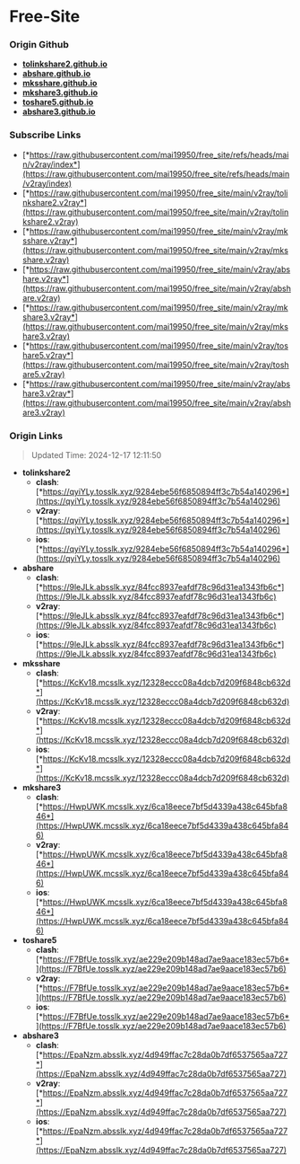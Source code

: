 # Free-Site

### Origin Github

- [**tolinkshare2.github.io**](https://github.com/tolinkshare2/tolinkshare2.github.io)
- [**abshare.github.io**](https://github.com/abshare/abshare.github.io)
- [**mksshare.github.io**](https://github.com/mksshare/mksshare.github.io)
- [**mkshare3.github.io**](https://github.com/mkshare3/mkshare3.github.io)
- [**toshare5.github.io**](https://github.com/toshare5/toshare5.github.io)
- [**abshare3.github.io**](https://github.com/abshare3/abshare3.github.io)

### Subscribe Links

- [*https://raw.githubusercontent.com/mai19950/free_site/refs/heads/main/v2ray/index*](https://raw.githubusercontent.com/mai19950/free_site/refs/heads/main/v2ray/index)
- [*https://raw.githubusercontent.com/mai19950/free_site/main/v2ray/tolinkshare2.v2ray*](https://raw.githubusercontent.com/mai19950/free_site/main/v2ray/tolinkshare2.v2ray)
- [*https://raw.githubusercontent.com/mai19950/free_site/main/v2ray/mksshare.v2ray*](https://raw.githubusercontent.com/mai19950/free_site/main/v2ray/mksshare.v2ray)
- [*https://raw.githubusercontent.com/mai19950/free_site/main/v2ray/abshare.v2ray*](https://raw.githubusercontent.com/mai19950/free_site/main/v2ray/abshare.v2ray)
- [*https://raw.githubusercontent.com/mai19950/free_site/main/v2ray/mkshare3.v2ray*](https://raw.githubusercontent.com/mai19950/free_site/main/v2ray/mkshare3.v2ray)
- [*https://raw.githubusercontent.com/mai19950/free_site/main/v2ray/toshare5.v2ray*](https://raw.githubusercontent.com/mai19950/free_site/main/v2ray/toshare5.v2ray)
- [*https://raw.githubusercontent.com/mai19950/free_site/main/v2ray/abshare3.v2ray*](https://raw.githubusercontent.com/mai19950/free_site/main/v2ray/abshare3.v2ray)

### Origin Links

> Updated Time: 2024-12-17 12:11:50

- **tolinkshare2**
  - **clash**: [*https://qyiYLy.tosslk.xyz/9284ebe56f6850894ff3c7b54a140296*](https://qyiYLy.tosslk.xyz/9284ebe56f6850894ff3c7b54a140296)
  - **v2ray**: [*https://qyiYLy.tosslk.xyz/9284ebe56f6850894ff3c7b54a140296*](https://qyiYLy.tosslk.xyz/9284ebe56f6850894ff3c7b54a140296)
  - **ios**: [*https://qyiYLy.tosslk.xyz/9284ebe56f6850894ff3c7b54a140296*](https://qyiYLy.tosslk.xyz/9284ebe56f6850894ff3c7b54a140296)
- **abshare**
  - **clash**: [*https://9leJLk.absslk.xyz/84fcc8937eafdf78c96d31ea1343fb6c*](https://9leJLk.absslk.xyz/84fcc8937eafdf78c96d31ea1343fb6c)
  - **v2ray**: [*https://9leJLk.absslk.xyz/84fcc8937eafdf78c96d31ea1343fb6c*](https://9leJLk.absslk.xyz/84fcc8937eafdf78c96d31ea1343fb6c)
  - **ios**: [*https://9leJLk.absslk.xyz/84fcc8937eafdf78c96d31ea1343fb6c*](https://9leJLk.absslk.xyz/84fcc8937eafdf78c96d31ea1343fb6c)
- **mksshare**
  - **clash**: [*https://KcKv18.mcsslk.xyz/12328eccc08a4dcb7d209f6848cb632d*](https://KcKv18.mcsslk.xyz/12328eccc08a4dcb7d209f6848cb632d)
  - **v2ray**: [*https://KcKv18.mcsslk.xyz/12328eccc08a4dcb7d209f6848cb632d*](https://KcKv18.mcsslk.xyz/12328eccc08a4dcb7d209f6848cb632d)
  - **ios**: [*https://KcKv18.mcsslk.xyz/12328eccc08a4dcb7d209f6848cb632d*](https://KcKv18.mcsslk.xyz/12328eccc08a4dcb7d209f6848cb632d)
- **mkshare3**
  - **clash**: [*https://HwpUWK.mcsslk.xyz/6ca18eece7bf5d4339a438c645bfa846*](https://HwpUWK.mcsslk.xyz/6ca18eece7bf5d4339a438c645bfa846)
  - **v2ray**: [*https://HwpUWK.mcsslk.xyz/6ca18eece7bf5d4339a438c645bfa846*](https://HwpUWK.mcsslk.xyz/6ca18eece7bf5d4339a438c645bfa846)
  - **ios**: [*https://HwpUWK.mcsslk.xyz/6ca18eece7bf5d4339a438c645bfa846*](https://HwpUWK.mcsslk.xyz/6ca18eece7bf5d4339a438c645bfa846)
- **toshare5**
  - **clash**: [*https://F7BfUe.tosslk.xyz/ae229e209b148ad7ae9aace183ec57b6*](https://F7BfUe.tosslk.xyz/ae229e209b148ad7ae9aace183ec57b6)
  - **v2ray**: [*https://F7BfUe.tosslk.xyz/ae229e209b148ad7ae9aace183ec57b6*](https://F7BfUe.tosslk.xyz/ae229e209b148ad7ae9aace183ec57b6)
  - **ios**: [*https://F7BfUe.tosslk.xyz/ae229e209b148ad7ae9aace183ec57b6*](https://F7BfUe.tosslk.xyz/ae229e209b148ad7ae9aace183ec57b6)
- **abshare3**
  - **clash**: [*https://EpaNzm.absslk.xyz/4d949ffac7c28da0b7df6537565aa727*](https://EpaNzm.absslk.xyz/4d949ffac7c28da0b7df6537565aa727)
  - **v2ray**: [*https://EpaNzm.absslk.xyz/4d949ffac7c28da0b7df6537565aa727*](https://EpaNzm.absslk.xyz/4d949ffac7c28da0b7df6537565aa727)
  - **ios**: [*https://EpaNzm.absslk.xyz/4d949ffac7c28da0b7df6537565aa727*](https://EpaNzm.absslk.xyz/4d949ffac7c28da0b7df6537565aa727)
